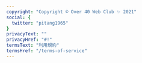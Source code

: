 ```yaml
---
copyright: "Copyright © Over 40 Web Club ✨ 2021"
social: {
  twitter: "pitang1965"
}
privacyText: ""
privacyHref: "#!"
termsText: "利用規約"
termsHref: "/terms-of-service"
---
```

